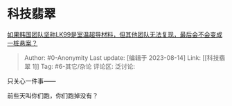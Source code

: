 # 科技翡翠
[如果韩国团队坚称LK99是室温超导材料，但其他团队无法复现，最后会不会变成一桩悬案？](https://www.zhihu.com/question/616792877/answer/3165187584)

> Author: #0-Anonymity
> Last update: [编辑于 2023-08-14]
> Link: [[科技翡翠 1]]
> Tag: #6-其它/杂论
> 评论区:
> 泛讨论:

只关心一件事——

前些天叫你们跑，你们跑掉没有？
